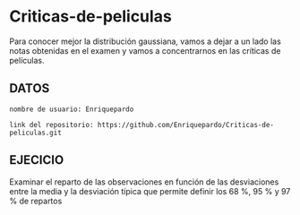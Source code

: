 # Criticas-de-peliculas
Para conocer mejor la distribución gaussiana, vamos a dejar a un lado las notas obtenidas en el examen y vamos a concentrarnos en las críticas de películas.

## DATOS
    nombre de usuario: Enriquepardo

    link del repositorio: https://github.com/Enriquepardo/Criticas-de-peliculas.git


## EJECICIO
Examinar el reparto de las observaciones en función de las desviaciones entre la media y la desviación típica que permite definir los 68 %, 95 % y 97 % de repartos
